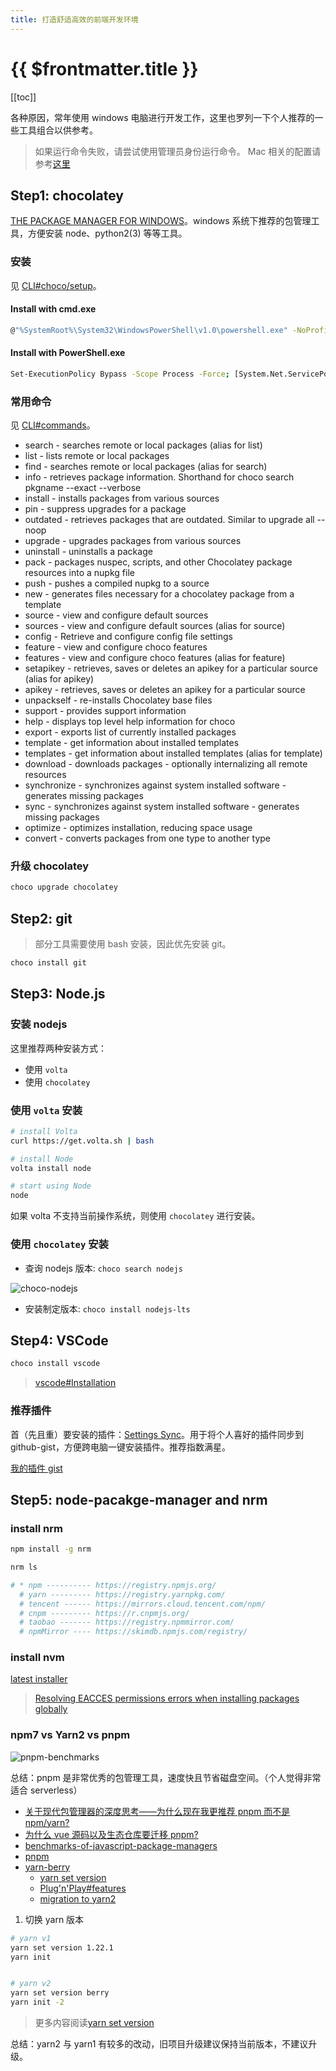 ```yaml
---
title: 打造舒适高效的前端开发环境
---
```


# {{ $frontmatter.title }}

[[toc]]

各种原因，常年使用 windows 电脑进行开发工作，这里也罗列一下个人推荐的一些工具组合以供参考。

>如果运行命令失败，请尝试使用管理员身份运行命令。
>Mac 相关的配置请参考[这里](https://github.com/Jogiter/fe-dev-playbook)

## Step1: chocolatey

[THE PACKAGE MANAGER FOR WINDOWS](https://chocolatey.org/)。windows 系统下推荐的包管理工具，方便安装 node、python2(3) 等等工具。

### 安装

见 [CLI#choco/setup](https://docs.chocolatey.org/en-us/choco/setup)。

#### Install with cmd.exe

```sh
@"%SystemRoot%\System32\WindowsPowerShell\v1.0\powershell.exe" -NoProfile -InputFormat None -ExecutionPolicy Bypass -Command "[System.Net.ServicePointManager]::SecurityProtocol = 3072; iex ((New-Object System.Net.WebClient).DownloadString('https://community.chocolatey.org/install.ps1'))" && SET "PATH=%PATH%;%ALLUSERSPROFILE%\chocolatey\bin"
```

#### Install with PowerShell.exe

```sh
Set-ExecutionPolicy Bypass -Scope Process -Force; [System.Net.ServicePointManager]::SecurityProtocol = [System.Net.ServicePointManager]::SecurityProtocol -bor 3072; iex ((New-Object System.Net.WebClient).DownloadString('https://community.chocolatey.org/install.ps1'))
```

### 常用命令

见 [CLI#commands](https://docs.chocolatey.org/en-us/choco/commands/)。

- search - searches remote or local packages (alias for list)
- list - lists remote or local packages
- find - searches remote or local packages (alias for search)
- info - retrieves package information. Shorthand for choco search pkgname --exact --verbose
- install - installs packages from various sources
- pin - suppress upgrades for a package
- outdated - retrieves packages that are outdated. Similar to upgrade all --noop
- upgrade - upgrades packages from various sources
- uninstall - uninstalls a package
- pack - packages nuspec, scripts, and other Chocolatey package resources into a nupkg file
- push - pushes a compiled nupkg to a source
- new - generates files necessary for a chocolatey package from a template
- source - view and configure default sources
- sources - view and configure default sources (alias for source)
- config - Retrieve and configure config file settings
- feature - view and configure choco features
- features - view and configure choco features (alias for feature)
- setapikey - retrieves, saves or deletes an apikey for a particular source (alias for apikey)
- apikey - retrieves, saves or deletes an apikey for a particular source
- unpackself - re-installs Chocolatey base files
- support - provides support information
- help - displays top level help information for choco
- export - exports list of currently installed packages
- template - get information about installed templates
- templates - get information about installed templates (alias for template)
- download - downloads packages - optionally internalizing all remote resources
- synchronize - synchronizes against system installed software - generates missing packages
- sync - synchronizes against system installed software - generates missing packages
- optimize - optimizes installation, reducing space usage
- convert - converts packages from one type to another type

### 升级 chocolatey

```sh
choco upgrade chocolatey
```

## Step2: git

>部分工具需要使用 bash 安装，因此优先安装 git。

```sh
choco install git
```

## Step3: Node.js

### 安装 nodejs

这里推荐两种安装方式：

- 使用 `volta`
- 使用 `chocolatey`

### 使用 `volta` 安装

```sh
# install Volta
curl https://get.volta.sh | bash

# install Node
volta install node

# start using Node
node
```

如果 volta 不支持当前操作系统，则使用 `chocolatey` 进行安装。

### 使用 `chocolatey` 安装

- 查询 nodejs 版本: `choco search nodejs`

![choco-nodejs](/public/choco-nodejs.jpg)

- 安装制定版本: `choco install nodejs-lts`

## Step4: VSCode

```sh
choco install vscode
```

>[vscode#Installation](https://code.visualstudio.com/docs/setup/windows)

### 推荐插件

首（先且重）要安装的插件：[Settings Sync](https://marketplace.visualstudio.com/items?itemName=Shan.code-settings-sync)。用于将个人喜好的插件同步到 github-gist，方便跨电脑一键安装插件。推荐指数满星。

[我的插件 gist](https://gist.github.com/Jogiter/9232f2b142acf5557548710f40ba67bb)

## Step5: node-pacakge-manager and nrm

### install nrm

```sh
npm install -g nrm

nrm ls

# * npm ---------- https://registry.npmjs.org/
  # yarn --------- https://registry.yarnpkg.com/
  # tencent ------ https://mirrors.cloud.tencent.com/npm/
  # cnpm --------- https://r.cnpmjs.org/
  # taobao ------- https://registry.npmmirror.com/
  # npmMirror ---- https://skimdb.npmjs.com/registry/
```

### install nvm

[latest installer](https://github.com/coreybutler/nvm-windows/releases)

>[Resolving EACCES permissions errors when installing packages globally](https://docs.npmjs.com/resolving-eacces-permissions-errors-when-installing-packages-globally)

### npm7 vs Yarn2 vs pnpm

![pnpm-benchmarks](https://d33wubrfki0l68.cloudfront.net/4e811982564f0ab44104c527bcbcf16da8553c0e/fb5c4/img/benchmarks/alotta-files.svg)

总结：pnpm 是非常优秀的包管理工具，速度快且节省磁盘空间。（个人觉得非常适合 serverless）

- [关于现代包管理器的深度思考——为什么现在我更推荐 pnpm 而不是 npm/yarn?](https://zhuanlan.zhihu.com/p/352437367)
- [为什么 vue 源码以及生态仓库要迁移 pnpm?](https://zhuanlan.zhihu.com/p/441547677)
- [benchmarks-of-javascript-package-managers](https://github.com/pnpm/benchmarks-of-javascript-package-managers)
- [pnpm](https://github.com/pnpm/pnpm)
- [yarn-berry](https://github.com/yarnpkg/berry)
  - [yarn set version](https://yarnpkg.com/cli/set/version)
  - [Plug'n'Play#features](https://yarnpkg.com/features/pnp)
  - [migration to yarn2](https://yarnpkg.com/getting-started/migration)

1. 切换 yarn 版本

```sh
# yarn v1
yarn set version 1.22.1
yarn init


# yarn v2
yarn set version berry
yarn init -2
```

>更多内容阅读[yarn set version](https://yarnpkg.com/cli/set/version)

总结：yarn2 与 yarn1 有较多的改动，旧项目升级建议保持当前版本，不建议升级。
